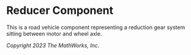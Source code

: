 # Reducer Component

This is a road vehicle component representing
a reduction gear system sitting between motor and wheel axle.

_Copyright 2023 The MathWorks, Inc._
